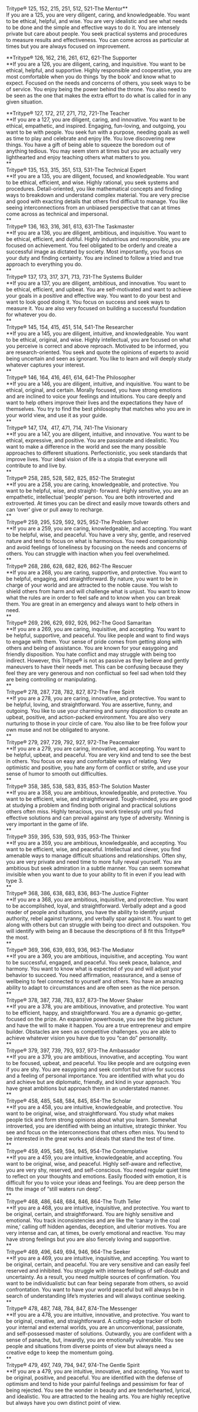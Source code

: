 Tritype® 125, 152, 215, 251, 512, 521-The Mentor**  
If you are a 125, you are very diligent, caring, and knowledgeable. You want to be ethical, helpful, and wise. You are very idealistic and see what needs to be done and the simple and effective ways to do it. You are intensely private but care about people. You seek practical systems and procedures to measure results and effectiveness. You can come across as particular at times but you are always focused on improvement.  
  
**Tritype® 126, 162, 216, 261, 612, 621-The Supporter  
**If you are a 126, you are diligent, caring, and inquisitive. You want to be ethical, helpful, and supportive. Highly responsible and cooperative, you are most comfortable when you do things ‘by the book’ and know what to expect. Focused on the needs and concerns of others, you seek ways to be of service. You enjoy being the power behind the throne. You also need to be seen as the one that makes the extra effort to do what is called for in any given situation.  
  
**Tritype® 127, 172, 217, 271, 712, 721-The Teacher  
**If you are a 127, you are diligent, caring, and innovative. You want to be ethical, empathetic, and inspired. Engaging, fun-loving, and outgoing, you want to be with people. You seek fun with a purpose, needing goals as well as time to play and celebrate and enjoy life. You love discovering new things. You have a gift of being able to squeeze the boredom out of anything tedious. You may seem stern at times but you are actually very lighthearted and enjoy teaching others what matters to you.  
**  
Tritype® 135, 153, 315, 351, 513, 531-The Technical Expert  
**If you are a 135, you are diligent, focused, and knowledgeable. You want to be ethical, efficient, and wise. Highly rational, you seek systems and procedures. Detail-oriented, you like mathematical concepts and finding ways to breakdown and understand complex material. You are very precise and good with exacting details that others find difficult to manage. You like seeing interconnections from an unbiased perspective that can at times come across as technical and impersonal.  
**  
Tritype® 136, 163, 316, 361, 613, 631-The Taskmaster  
**If you are a 136, you are diligent, ambitious, and inquisitive. You want to be ethical, efficient, and dutiful. Highly industrious and responsible, you are focused on achievement. You feel obligated to be orderly and create a successful image as dictated by society. Most importantly, you focus on your duty and finding certainty. You are inclined to follow a tried and true approach to everything you do.  
**  
Tritype® 137, 173, 317, 371, 713, 731-The Systems Builder  
**If you are a 137, you are diligent, ambitious, and innovative. You want to be ethical, efficient, and upbeat. You are self-motivated and want to achieve your goals in a positive and effective way. You want to do your best and want to look good doing it. You focus on success and seek ways to measure it. You are also very focused on building a successful foundation for whatever you do.  
**  
Tritype® 145, 154, 415, 451, 514, 541-The Researcher  
**If you are a 145, you are diligent, intuitive, and knowledgeable. You want to be ethical, original, and wise. Highly intellectual, you are focused on what you perceive is correct and above reproach. Motivated to be informed, you are research-oriented. You seek and quote the opinions of experts to avoid being uncertain and seen as ignorant. You like to learn and will deeply study whatever captures your interest.  
**  
Tritype® 146, 164, 416, 461, 614, 641-The Philosopher  
**If you are a 146, you are diligent, intuitive, and inquisitive. You want to be ethical, original, and certain. Morally focused, you have strong emotions and are inclined to voice your feelings and intuitions. You care deeply and want to help others improve their lives and the expectations they have of themselves. You try to find the best philosophy that matches who you are in your world view, and use it as your guide.  
**  
Tritype® 147, 174,  417, 471, 714, 741-The Visionary  
**If you are a 147, you are diligent, intuitive, and innovative. You want to be ethical, expressive, and positive. You are passionate and idealistic. You want to make a difference in the world and see the many possible approaches to different situations. Perfectionistic, you seek standards that improve lives. Your ideal vision of life is a utopia that everyone will contribute to and live by.  
**  
Tritype® 258, 285, 528, 582, 825, 852-The Strategist  
**If you are a 258, you are caring, knowledgeable, and protective. You want to be helpful, wise, and straight- forward. Highly sensitive, you are an empathetic, intellectual ‘people’ person. You are both introverted and extroverted. At times you can be direct and easily move towards others and can ‘over' give or pull away to recharge.  
**  
Tritype® 259, 295, 529, 592, 925, 952-The Problem Solver  
**If you are a 259, you are caring, knowledgeable, and accepting. You want to be helpful, wise, and peaceful. You have a very shy, gentle, and reserved nature and tend to focus on what is harmonious. You need companionship and avoid feelings of loneliness by focusing on the needs and concerns of others. You can struggle with inaction when you feel overwhelmed.  
**  
Tritype® 268, 286, 628, 682, 826, 862-The Rescuer  
**If you are a 268, you are caring, supportive, and protective. You want to be helpful, engaging, and straightforward. By nature, you want to be in charge of your world and are attracted to the noble cause. You wish to shield others from harm and will challenge what is unjust. You want to know what the rules are in order to feel safe and to know when you can break them. You are great in an emergency and always want to help others in need.  
**  
Tritype® 269, 296, 629, 692, 926, 962-The Good Samaritan  
**If you are a 269, you are caring, inquisitive, and accepting. You want to be helpful, supportive, and peaceful. You like people and want to find ways to engage with them. Your sense of pride comes from getting along with others and being of assistance. You are known for your easygoing and friendly disposition. You hate conflict and may struggle with being too indirect. However, this Tritype® is not as passive as they believe and gently maneuvers to have their needs met. This can be confusing because they feel they are very generous and non conflictual so feel sad when told they are being controlling or manipulating.  
**  
Tritype® 278, 287, 728, 782, 827, 872-The Free Spirit  
**If you are a 278, you are caring, innovative, and protective. You want to be helpful, loving, and straightforward. You are assertive, funny, and outgoing. You like to use your charming and sunny disposition to create an upbeat, positive, and action-packed environment. You are also very nurturing to those in your circle of care. You also like to be free follow your own muse and not be obligated to anyone.  
**  
Tritype® 279, 297, 729, 792, 927, 972-The Peacemaker  
**If you are a 279, you are caring, innovative, and accepting. You want to be helpful, upbeat, and peaceful. You are very kind and tend to see the best in others. You focus on easy and comfortable ways of relating. Very optimistic and positive, you hate any form of conflict or strife, and use your sense of humor to smooth out difficulties.  
**  
Tritype® 358, 385, 538, 583, 835, 853-The Solution Master  
**If you are a 358, you are ambitious, knowledgeable, and protective. You want to be efficient, wise, and straightforward. Tough-minded, you are good at studying a problem and finding both original and practical solutions others often miss. Highly tenacious, you work tirelessly until you find effective solutions and can prevail against any type of adversity. Winning is very important in the game of life.  
**  
Tritype® 359, 395, 539, 593, 935, 953-The Thinker  
**If you are a 359, you are ambitious, knowledgeable, and accepting. You want to be efficient, wise, and peaceful. Intellectual and clever, you find amenable ways to manage difficult situations and relationships. Often shy, you are very private and need time to more fully reveal yourself. You are ambitious but seek admiration in a subtle manner. You can seem somewhat invisible when you want to due to your ability to fit in even if you lead with type 3.  
**  
Tritype® 368, 386, 638, 683, 836, 863-The Justice Fighter  
**If you are a 368, you are ambitious, inquisitive, and protective. You want to be accomplished, loyal, and straightforward. Verbally adept and a good reader of people and situations, you have the ability to identify unjust authority, rebel against tyranny, and verbally spar against it. You want to get along with others but can struggle with being too direct and outspoken. You will identify with being an 8 because the descriptions of 8 fit this Tritype® the most.  
**  
Tritype® 369, 396, 639, 693, 936, 963-The Mediator  
**If you are a 369, you are ambitious, inquisitive, and accepting. You want to be successful, engaged, and peaceful. You seek peace, balance, and harmony. You want to know what is expected of you and will adjust your behavior to succeed. You need affirmation, reassurance, and a sense of wellbeing to feel connected to yourself and others. You have an amazing ability to adapt to circumstances and are often seen as the nice person.  
**  
Tritype® 378, 387, 738, 783, 837, 873-The Mover Shaker  
**If you are a 378, you are ambitious, innovative, and protective. You want to be efficient, happy, and straightforward. You are a dynamic go-getter, focused on the prize. An expansive powerhouse, you see the big picture and have the will to make it happen. You are a true entrepreneur and empire builder. Obstacles are seen as competitive challenges. you are able to achieve whatever vision you have due to you “can do” personality.  
**  
Tritype® 379, 397, 739, 793, 937, 973-The Ambassador  
**If you are a 379, you are ambitious, innovative, and accepting. You want to be focused, upbeat, and peaceful. You like people and are outgoing even if you are shy. You are easygoing and seek comfort but strive for success and a feeling of personal importance. You are identified with what you do and achieve but are diplomatic, friendly, and kind in your approach. You have great ambitions but approach them in an understated manner.  
**  
Tritype® 458, 485, 548, 584, 845, 854-The Scholar  
**If you are a 458, you are intuitive, knowledgeable, and protective. You want to be original, wise, and straightforward. You study what makes people tick and form strong opinions about what you learn. Somewhat introverted, you are identified with being an intuitive, strategic thinker. You see and focus on the interconnections that others often miss. You tend to be interested in the great works and ideals that stand the test of time.  
**  
Tritype® 459, 495, 549, 594, 945, 954-The Contemplative  
**If you are a 459, you are intuitive, knowledgeable, and accepting. You want to be original, wise, and peaceful. Highly self-aware and reflective, you are very shy, reserved, and self-conscious. You need regular quiet time to reflect on your thoughts and emotions. Easily flooded with emotion, it is difficult for you to voice your ideas and feelings. You are deep person the fits the image of “still waters run deep”.  
**  
Tritype® 468, 486, 648, 684, 846, 864-The Truth Teller  
**If you are a 468, you are intuitive, inquisitive, and protective. You want to be original, certain, and straightforward. You are highly sensitive and emotional. You track inconsistencies and are like the ‘canary in the coal mine,’ calling off hidden agendas, deception, and ulterior motives. You are very intense and can, at times, be overly emotional and reactive. You may have strong feelings but you are also fiercely loving and supportive.  
**  
Tritype® 469, 496, 649, 694, 946, 964-The Seeker  
**If you are a 469, you are intuitive, inquisitive, and accepting. You want to be original, certain, and peaceful. You are very sensitive and can easily feel reserved and inhibited. You struggle with intense feelings of self-doubt and uncertainty. As a result, you need multiple sources of confirmation. You want to be individualistic but can fear being separate from others, so avoid confrontation. You want to have your world peaceful but will always be in search of understanding life’s mysteries and will always continue seeking.  
**  
Tritype® 478, 487, 748, 784, 847, 874-The Messenger  
**If you are a 478, you are intuitive, innovative, and protective. You want to be original, creative, and straightforward. A cutting-edge tracker of both your internal and external worlds, you are an unconventional, passionate, and self-possessed master of solutions. Outwardly, you are confident with a sense of panache, but, inwardly, you are emotionally vulnerable. You see people and situations from diverse points of view but always need a creative edge to keep the momentum going.  
**  
Tritype® 479, 497, 749, 794, 947, 974-The Gentle Spirit  
**If you are a 479, you are intuitive, innovative, and accepting. You want to be original, positive, and peaceful. You are identified with the defense of optimism and tend to hide your painful feelings and pessimism for fear of being rejected. You see the wonder in beauty and are tenderhearted, lyrical, and idealistic. You are attracted to the healing arts. You are highly receptive but always have you own distinct point of view.